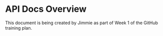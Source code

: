 
# API Docs Overview
This document is being created by Jimmie as part of Week 1 of the GitHub training plan.

